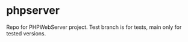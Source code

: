 # phpserver
Repo for PHPWebServer project. Test branch is for tests, main only for tested versions.

